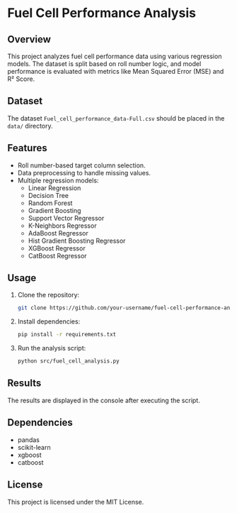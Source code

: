 
# Fuel Cell Performance Analysis

## Overview
This project analyzes fuel cell performance data using various regression models. The dataset is split based on roll number logic, and model performance is evaluated with metrics like Mean Squared Error (MSE) and R² Score.

## Dataset
The dataset `Fuel_cell_performance_data-Full.csv` should be placed in the `data/` directory.

## Features
- Roll number-based target column selection.
- Data preprocessing to handle missing values.
- Multiple regression models:
  - Linear Regression
  - Decision Tree
  - Random Forest
  - Gradient Boosting
  - Support Vector Regressor
  - K-Neighbors Regressor
  - AdaBoost Regressor
  - Hist Gradient Boosting Regressor
  - XGBoost Regressor
  - CatBoost Regressor

## Usage
1. Clone the repository:
   ```bash
   git clone https://github.com/your-username/fuel-cell-performance-analysis.git
   ```
2. Install dependencies:
   ```bash
   pip install -r requirements.txt
   ```
3. Run the analysis script:
   ```bash
   python src/fuel_cell_analysis.py
   ```

## Results
The results are displayed in the console after executing the script.

## Dependencies
- pandas
- scikit-learn
- xgboost
- catboost

## License
This project is licensed under the MIT License.
